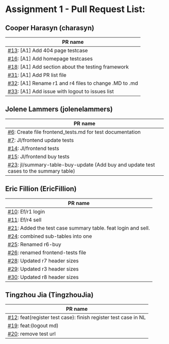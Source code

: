 # Assignment 1 - Pull Request List:

## Cooper Harasyn (charasyn)
| PR name |
|-|
| [#13](https://github.com/EricFillion/CMPE-327/pull/13): [A1] Add 404 page testcase |
| [#16](https://github.com/EricFillion/CMPE-327/pull/16): [A1] Add homepage testcases |
| [#18](https://github.com/EricFillion/CMPE-327/pull/18): [A1] Add section about the testing framework |
| [#31](https://github.com/EricFillion/CMPE-327/pull/31): [A1] Add PR list file |
| [#32](https://github.com/EricFillion/CMPE-327/pull/32): [A1] Rename r1 and r4 files to change .MD to .md |
| [#33](https://github.com/EricFillion/CMPE-327/pull/33): [A1] Add issue with logout to issues list |

## Jolene Lammers (jolenelammers)
| PR name |
|-|
| [#6](https://github.com/EricFillion/CMPE-327/pull/6): Create file frontend_tests.md for test documentation |
| [#7](https://github.com/EricFillion/CMPE-327/pull/7): Jl/frontend update tests |
| [#14](https://github.com/EricFillion/CMPE-327/pull/14): Jl/frontend tests |
| [#15](https://github.com/EricFillion/CMPE-327/pull/15): Jl/frontend buy tests |
| [#23](https://github.com/EricFillion/CMPE-327/pull/23): jl/summary-table-buy-update (Add buy and update test cases to the summary table) |

## Eric Fillion (EricFillion)
| PR name |
|-|
| [#10](https://github.com/EricFillion/CMPE-327/pull/10): Ef/r1 login |
| [#11](https://github.com/EricFillion/CMPE-327/pull/11): Ef/r4 sell |
| [#21](https://github.com/EricFillion/CMPE-327/pull/21): Added the test case summary table. feat login and sell. |
| [#24](https://github.com/EricFillion/CMPE-327/pull/24): combined sub-tables into one |
| [#25](https://github.com/EricFillion/CMPE-327/pull/25): Renamed r6-buy |
| [#26](https://github.com/EricFillion/CMPE-327/pull/26): renamed frontend-tests file |
| [#28](https://github.com/EricFillion/CMPE-327/pull/28): Updated r7 header sizes |
| [#29](https://github.com/EricFillion/CMPE-327/pull/29): Updated r3 header sizes |
| [#30](https://github.com/EricFillion/CMPE-327/pull/30): Updated r8 header sizes |

## Tingzhou Jia (TingzhouJia)
| PR name |
|-|
| [#12](https://github.com/EricFillion/CMPE-327/pull/12): feat(register test case): finish register test case in NL |
| [#19](https://github.com/EricFillion/CMPE-327/pull/19): feat:(logout md) |
| [#20](https://github.com/EricFillion/CMPE-327/pull/20): remove test url |
